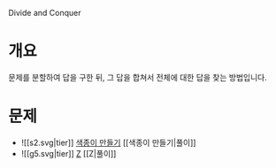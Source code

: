 Divide and Conquer
# 개요
문제를 분할하여 답을 구한 뒤, 그 답을 합쳐서 전체에 대한 답을 찾는 방법입니다.
# 문제
- ![[s2.svg|tier]] [색종이 만들기](https://www.acmicpc.net/problem/2630) [[색종이 만들기|풀이]]
- ![[g5.svg|tier]] [Z](https://www.acmicpc.net/problem/1074) [[Z|풀이]]